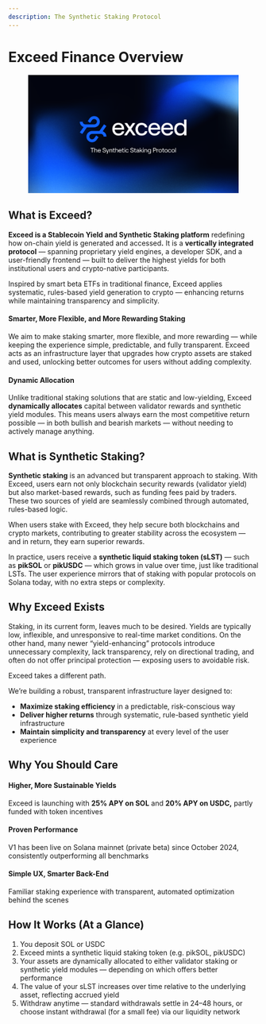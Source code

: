 ```yaml
---
description: The Synthetic Staking Protocol
---
```


# Exceed Finance Overview

<div data-full-width="false"><figure><img src=".gitbook/assets/Creative 1.png" alt=""><figcaption></figcaption></figure></div>

## What is Exceed?

**Exceed is a Stablecoin Yield and Synthetic Staking platform** redefining how on-chain yield is generated and accesse&#x64;**.** It is a **vertically integrated protocol** — spanning proprietary yield engines, a developer SDK, and a user-friendly frontend — built to deliver the highest yields for both institutional users and crypto-native participants.

Inspired by smart beta ETFs in traditional finance, Exceed applies systematic, rules-based yield generation to crypto — enhancing returns while maintaining transparency and simplicity.

#### Smarter, More Flexible, and More Rewarding Staking

We aim to make staking smarter, more flexible, and more rewarding — while keeping the experience simple, predictable, and fully transparent. Exceed acts as an infrastructure layer that upgrades how crypto assets are staked and used, unlocking better outcomes for users without adding complexity.

#### Dynamic Allocation

Unlike traditional staking solutions that are static and low-yielding, Exceed **dynamically allocates** capital between validator rewards and synthetic yield modules. This means users always earn the most competitive return possible — in both bullish and bearish markets — without needing to actively manage anything.

## What is Synthetic Staking?

**Synthetic staking** is an advanced but transparent approach to staking. With Exceed, users earn not only blockchain security rewards (validator yield) but also market-based rewards, such as funding fees paid by traders. These two sources of yield are seamlessly combined through automated, rules-based logic.

When users stake with Exceed, they help secure both blockchains and crypto markets, contributing to greater stability across the ecosystem — and in return, they earn superior rewards.

In practice, users receive a **synthetic liquid staking token (sLST)** — such as **pikSOL** or **pikUSDC** — which grows in value over time, just like traditional LSTs. The user experience mirrors that of staking with popular protocols on Solana today, with no extra steps or complexity.

## Why Exceed Exists

Staking, in its current form, leaves much to be desired. Yields are typically low, inflexible, and unresponsive to real-time market conditions. On the other hand, many newer “yield-enhancing” protocols introduce unnecessary complexity, lack transparency, rely on directional trading, and often do not offer principal protection — exposing users to avoidable risk.

Exceed takes a different path.

We’re building a robust, transparent infrastructure layer designed to:

* **Maximize staking efficiency** in a predictable, risk-conscious way
* **Deliver higher returns** through systematic, rule-based synthetic yield infrastructure
* **Maintain simplicity and transparency** at every level of the user experience

## Why You Should Care

#### Higher, More Sustainable Yields

Exceed is launching with **25% APY on SOL** and **20% APY on USDC,** partly funded with token incentives

#### Proven Performance

V1 has been live on Solana mainnet (private beta) since October 2024, consistently outperforming all benchmarks

#### Simple UX, Smarter Back-End

Familiar staking experience with transparent, automated optimization behind the scenes

## How It Works (At a Glance)

1. You deposit SOL or USDC
2. Exceed mints a synthetic liquid staking token (e.g. pikSOL, pikUSDC)
3. Your assets are dynamically allocated to either validator staking or synthetic yield modules — depending on which offers better performance
4. The value of your sLST increases over time relative to the underlying asset, reflecting accrued yield
5. Withdraw anytime — standard withdrawals settle in 24–48 hours, or choose instant withdrawal (for a small fee) via our liquidity network
